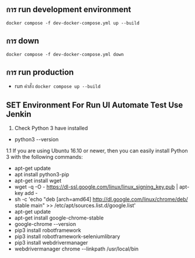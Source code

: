 ## การ run development environment

`docker compose -f dev-docker-compose.yml up --build`

## การ down

`docker compose -f dev-docker-compose.yml down`

## การ run production

- run คำสั่ง `docker compose up --build`


## SET Environment For Run UI Automate Test Use Jenkin
1. Check Python 3 have installed
- python3 --version

1.1 If you are using Ubuntu 16.10 or newer, then you can easily install Python 3 with the following commands: 
- apt-get update
- apt install python3-pip
- apt-get install wget
- wget -q -O - https://dl-ssl.google.com/linux/linux_signing_key.pub | apt-key add -
- sh -c 'echo "deb [arch=amd64] http://dl.google.com/linux/chrome/deb/ stable main" >> /etc/apt/sources.list.d/google.list'
- apt-get update
- apt-get install google-chrome-stable
- google-chrome --version
- pip3 install robotframework
- pip3 install robotframework-seleniumlibrary
- pip3 install webdrivermanager
- webdrivermanager chrome --linkpath /usr/local/bin

